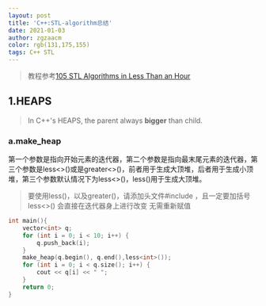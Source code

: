 ```yaml
---
layout: post
title: 'C++:STL-algorithm总结'
date: 2021-01-03
author: zgzaacm
color: rgb(131,175,155)
tags: C++ STL
---
```

> 教程参考[105 STL Algorithms in Less Than an Hour](https://www.youtube.com/watch?v=bFSnXNIsK4A&t=2771s)

## 1.HEAPS
> In C++'s HEAPS, the parent always **bigger** than child.

### a.make_heap
第一个参数是指向开始元素的迭代器，第二个参数是指向最末尾元素的迭代器，第三个参数是less<>()或是greater<>()，前者用于生成大顶堆，后者用于生成小顶堆，第三个参数默认情况下为less<>()，less<int>()用于生成大顶堆。
> 要使用less<int>()，以及greater<int>()，请添加头文件#include <functional>，且一定要加括号less<>()
> 会直接在迭代器身上进行改变 无需重新赋值

```cpp
int main(){
    vector<int> q;
    for (int i = 0; i < 10; i++) {
        q.push_back(i);
    }
    make_heap(q.begin(), q.end(),less<int>());
    for (int i = 0; i < q.size(); i++) {
        cout << q[i] << " ";
    }
    return 0;
}
```
